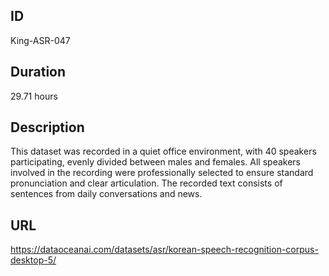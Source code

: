 ## ID
King-ASR-047
## Duration
29.71 hours
## Description
This dataset was recorded in a quiet office environment, with 40 speakers participating, evenly divided between males and females. All speakers involved in the recording were professionally selected to ensure standard pronunciation and clear articulation. The recorded text consists of sentences from daily conversations and news.
## URL
https://dataoceanai.com/datasets/asr/korean-speech-recognition-corpus-desktop-5/
